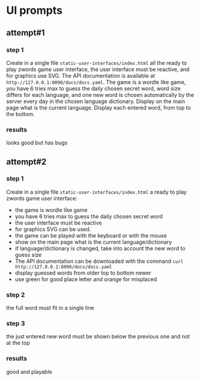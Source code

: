 # UI prompts

## attempt#1

### step 1
Create in a single file `static-user-interfaces/index.html` all the ready to play zwords game user interface, the user interface must be reactive, and for graphics use SVG. The API documentation is available at `http://127.0.0.1:8090/docs/docs.yaml`. The game is a wordle like game, you have 6 tries max to guess the daily chosen secret word, word size differs for each language, and one new word is chosen automatically by the server every day in the chosen language dictionary. Display on the main page what is the current language. Display each entered word, from top to the bottom.   

### results

looks good but has bugs

## attempt#2

### step 1
Create in a single file `static-user-interfaces/index.html` a ready to play 
zwords game user interface:
- the game is wordle like game
- you have 6 tries max to guess the daily chosen secret word
- the user interface must be reactive
- for graphics SVG can be used.
- the game can be played with the keyboard or with the mouse
- show on the main page what is the current language/dictionary
- if language/dictionary is changed, take into account the new word to guess size
- The API documentation can be downloaded with the command `curl http://127.0.0.1:8090/docs/docs.yaml`
- display guessed words from older top to bottom newer
- use green for good place letter and orange for misplaced

### step 2

the full word must fit in a single line 

### step 3

the just entered new word must be shown below the previous one and not at the top

### results

good and playable

